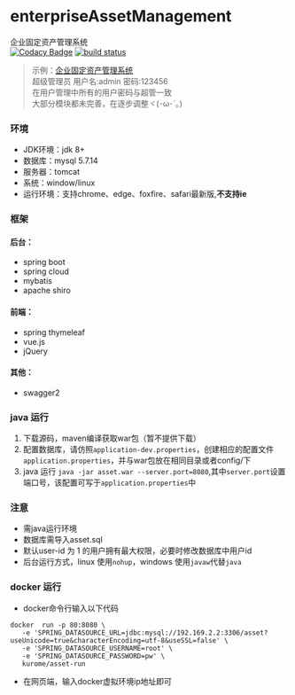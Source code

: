 # enterpriseAssetManagement
企业固定资产管理系统  
[![Codacy Badge](https://api.codacy.com/project/badge/Grade/10b70ef4eea14dad9280115ec3b5d44d)](https://www.codacy.com/app/116749895/enterpriseAssetManagement?utm_source=github.com&utm_medium=referral&utm_content=JiangTJ/enterpriseAssetManagement&utm_campaign=badger)
[![build status](https://gitlab.com/JiangTJ/enterpriseAssetManagement/badges/master/build.svg)](https://gitlab.com/JiangTJ/enterpriseAssetManagement/commits/master)

> 示例：[企业固定资产管理系统](http://www.kurome.xin:8080/)  
超级管理员 用户名:admin 密码:123456  
在用户管理中所有的用户密码与超管一致  
大部分模块都未完善，在逐步调整ヾ(･ω･`｡)


### 环境
- JDK环境：jdk 8+
- 数据库：mysql 5.7.14
- 服务器：tomcat
- 系统：window/linux
- 运行环境：支持chrome、edge、foxfire、safari最新版,**不支持ie**

### 框架  

#### 后台：
- spring boot
- spring cloud
- mybatis
- apache shiro  

#### 前端：
- spring thymeleaf
- vue.js
- jQuery  

#### 其他：
- swagger2  

### java 运行

1. 下载源码，maven编译获取war包（暂不提供下载）
1. 配置数据库，请仿照`application-dev.properties`，创建相应的配置文件`application.properties`，并与war包放在相同目录或者config/下
1. java 运行 `java -jar asset.war --server.port=8080`,其中`server.port`设置端口号，该配置可写于`application.properties`中

### 注意
- 需java运行环境
- 数据库需导入asset.sql
- 默认user-id 为 1 的用户拥有最大权限，必要时修改数据库中用户id
- 后台运行方式，linux 使用`nohup`，windows 使用`javaw`代替`java`

### docker 运行

- docker命令行输入以下代码
```
docker  run -p 80:8080 \
   -e 'SPRING_DATASOURCE_URL=jdbc:mysql://192.169.2.2:3306/asset?useUnicode=true&characterEncoding=utf-8&useSSL=false' \
   -e 'SPRING_DATASOURCE_USERNAME=root' \
   -e 'SPRING_DATASOURCE_PASSWORD=pw' \
   kurome/asset-run  
```  
- 在网页端，输入docker虚拟环境ip地址即可  



